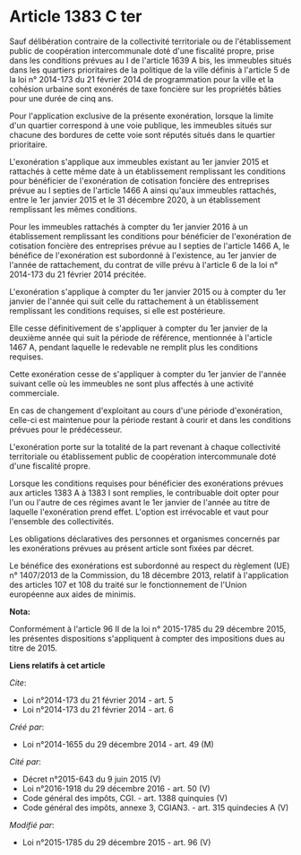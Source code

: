 # Article 1383 C ter

Sauf délibération contraire de la collectivité territoriale ou de l'établissement public de coopération intercommunale doté
d'une fiscalité propre, prise dans les conditions prévues au I de l'article 1639 A bis, les immeubles situés dans les
quartiers prioritaires de la politique de la ville définis à l'article 5 de la loi n° 2014-173 du 21 février 2014 de
programmation pour la ville et la cohésion urbaine sont exonérés de taxe foncière sur les propriétés bâties pour une durée de
cinq ans.

Pour l'application exclusive de la présente exonération, lorsque la limite d'un quartier correspond à une voie publique, les
immeubles situés sur chacune des bordures de cette voie sont réputés situés dans le quartier prioritaire. 

L'exonération s'applique aux immeubles existant au 1er janvier 2015 et rattachés à cette même date à un établissement
remplissant les conditions pour bénéficier de l'exonération de cotisation foncière des entreprises prévue au I septies de
l'article 1466 A ainsi qu'aux immeubles rattachés, entre le 1er janvier 2015 et le 31 décembre 2020, à un établissement
remplissant les mêmes conditions.

Pour les immeubles rattachés à compter du 1er janvier 2016 à un établissement remplissant les conditions pour bénéficier de
l'exonération de cotisation foncière des entreprises prévue au I septies de l'article 1466 A, le bénéfice de l'exonération
est subordonné à l'existence, au 1er janvier de l'année de rattachement, du contrat de ville prévu à l'article 6 de la loi n°
2014-173 du 21 février 2014 précitée.

L'exonération s'applique à compter du 1er janvier 2015 ou à compter du 1er janvier de l'année qui suit celle du rattachement
à un établissement remplissant les conditions requises, si elle est postérieure.

Elle cesse définitivement de s'appliquer à compter du 1er janvier de la deuxième année qui suit la période de référence,
mentionnée à l'article 1467 A, pendant laquelle le redevable ne remplit plus les conditions requises.

Cette exonération cesse de s'appliquer à compter du 1er janvier de l'année suivant celle où les immeubles ne sont plus
affectés à une activité commerciale.

En cas de changement d'exploitant au cours d'une période d'exonération, celle-ci est maintenue pour la période restant à
courir et dans les conditions prévues pour le prédécesseur.

L'exonération porte sur la totalité de la part revenant à chaque collectivité territoriale ou établissement public de
coopération intercommunale doté d'une fiscalité propre.

Lorsque les conditions requises pour bénéficier des exonérations prévues aux articles 1383 A à 1383 I sont remplies, le
contribuable doit opter pour l'un ou l'autre de ces régimes avant le 1er janvier de l'année au titre de laquelle
l'exonération prend effet. L'option est irrévocable et vaut pour l'ensemble des collectivités.

Les obligations déclaratives des personnes et organismes concernés par les exonérations prévues au présent article sont
fixées par décret.

Le bénéfice des exonérations est subordonné au respect du règlement (UE) n° 1407/2013 de la Commission, du 18 décembre 2013,
relatif à l'application des articles 107 et 108 du traité sur le fonctionnement de l'Union européenne aux aides de minimis.

**Nota:**

Conformément à l'article 96 II de la loi n° 2015-1785 du 29 décembre 2015, les présentes dispositions s'appliquent à compter
des impositions dues au titre de 2015.

**Liens relatifs à cet article**

_Cite_:

  - Loi n°2014-173 du 21 février 2014 - art. 5
  - Loi n°2014-173 du 21 février 2014 - art. 6

_Créé par_:

  - Loi n°2014-1655 du 29 décembre 2014 - art. 49 (M)

_Cité par_:

  - Décret n°2015-643 du 9 juin 2015 (V)
  - Loi n°2016-1918 du 29 décembre 2016 - art. 50 (V)
  - Code général des impôts, CGI. - art. 1388 quinquies (V)
  - Code général des impôts, annexe 3, CGIAN3. - art. 315 quindecies A (V)

_Modifié par_:

  - Loi n°2015-1785 du 29 décembre 2015 - art. 96 (V)
